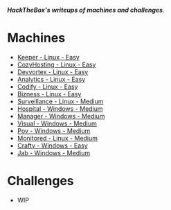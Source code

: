 ***HackTheBox's writeups of machines and challenges***.

# Machines

- [Keeper - Linux - Easy](./Keeper.md)
- [CozyHosting - Linux - Easy](./CozyHosting.md)
- [Devvortex - Linux - Easy](./Devvortex.md)
- [Analytics - Linux - Easy](./Analytics.md)
- [Codify - Linux - Easy](./Codify.md)
- [Bizness - Linux - Easy](./Bizness.md)
- [Surveillance - Linux - Medium](./Surveillance.md)
- [Hospital - Windows - Medium](./Hospital.md)
- [Manager - Windows - Medium](./Manager.md)
- [Visual - Windows - Medium](./Visual.md)
- [Pov - Windows - Medium](./Pov.md)
- [Monitored - Linux - Medium](./Monitored.md)
- [Crafty - Windows - Easy](./Crafty.md)
- [Jab - Windows - Medium](./Jab.md)

# Challenges

- WIP
